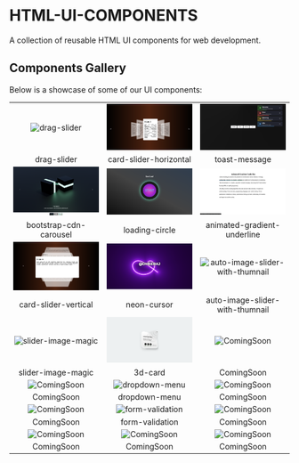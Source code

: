 # HTML-UI-COMPONENTS

A collection of reusable HTML UI components for web development.

## Components Gallery

Below is a showcase of some of our UI components:

|                                                                     |                                                                     |                                                                                       |
| :-----------------------------------------------------------------: | :-----------------------------------------------------------------: | :-----------------------------------------------------------------------------------: |
|            ![drag-slider](assets/images/drag-slider.png)            | ![card-slider-horizontal](assets/images/card-slider-horizontal.png) |                   ![toast-message](assets/images/toast-message.png)                   |
|                             drag-slider                             |                       card-slider-horizontal                        |                                     toast-message                                     |
| ![bootstrap-cdn-carousel](assets/images/bootstrap-cdn-carousel.png) |         ![loading-circle](assets/images/loading-circle.png)         |                ![Tabs](assets/images/animated-gradient-underline.png)                 |
|                       bootstrap-cdn-carousel                        |                           loading-circle                            |                              animated-gradient-underline                              |
|   ![card-slider-vertical](assets/images/card-slider-vertical.png)   |            ![neon-cursor](assets/images/neon-cursor.png)            | ![auto-image-slider-with-thumnail](assets/images/auto-image-slider-with-thumnail.png) |
|                        card-slider-vertical                         |                             neon-cursor                             |                            auto-image-slider-with-thumnail                            |
|     ![slider-image-magic](assets/images/slider-image-magic.png)     |                ![3d-card](assets/images/3d-card.png)                |                      ![ComingSoon](assets/images/ComingSoon.png)                      |
|                         slider-image-magic                          |                               3d-card                               |                                      ComingSoon                                       |
|             ![ComingSoon](assets/images/ComingSoon.png)             |          ![dropdown-menu](assets/images/dropdown-menu.png)          |                      ![ComingSoon](assets/images/ComingSoon.png)                      |
|                             ComingSoon                              |                            dropdown-menu                            |                                      ComingSoon                                       |
|             ![ComingSoon](assets/images/ComingSoon.png)             |        ![form-validation](assets/images/form-validation.png)        |                      ![ComingSoon](assets/images/ComingSoon.png)                      |
|                             ComingSoon                              |                           form-validation                           |                                      ComingSoon                                       |
|             ![ComingSoon](assets/images/ComingSoon.png)             |             ![ComingSoon](assets/images/ComingSoon.png)             |                      ![ComingSoon](assets/images/ComingSoon.png)                      |
|                             ComingSoon                              |                             ComingSoon                              |                                      ComingSoon                                       |
